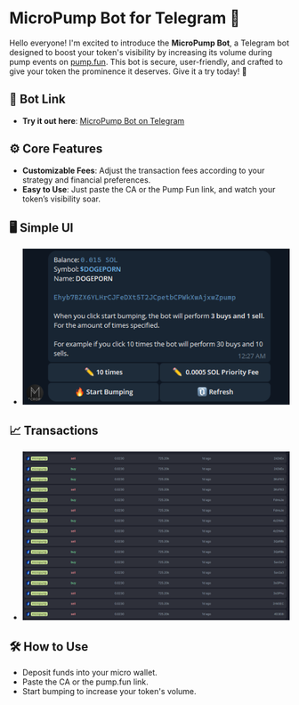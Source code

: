 # MicroPump Bot for Telegram 🚀

Hello everyone! I'm excited to introduce the **MicroPump Bot**, a Telegram bot designed to boost your token's visibility by increasing its volume during pump events on [pump.fun](https://pump.fun/board). This bot is secure, user-friendly, and crafted to give your token the prominence it deserves. Give it a try today! 🌟

## 🔗 Bot Link
- **Try it out here**: [MicroPump Bot on Telegram](https://t.me/micropump_bot)

## ⚙️ Core Features
- **Customizable Fees**: Adjust the transaction fees according to your strategy and financial preferences.
- **Easy to Use**: Just paste the CA or the Pump Fun link, and watch your token’s visibility soar.

## 🖥️ Simple UI
- ![Screenshot of MicroPump Bot](ui.png)

## 📈 Transactions
- ![Proof of Transactions](tx.png)

## 🛠️ How to Use
- Deposit funds into your micro wallet.
- Paste the CA or the pump.fun link.
- Start bumping to increase your token's volume.

